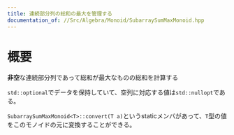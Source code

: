 ```yaml
---
title: 連続部分列の総和の最大を管理する
documentation_of: //Src/Algebra/Monoid/SubarraySumMaxMonoid.hpp
---
```


# 概要

**非空**な連続部分列であって総和が最大なものの総和を計算する

`std::optional`でデータを保持していて、空列に対応する値は`std::nullopt`である。

`SubarraySumMaxMonoid<T>::convert(T a)`というstaticメンバがあって、`T`型の値をこのモノイドの元に変換することができる。
